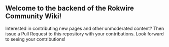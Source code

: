 ## Welcome to the backend of the Rokwire Community Wiki! 

Interested in contributing new pages and other unmoderated content? Then issue a Pull Request to this repository with your contributions. Look forward to seeing your contributions! 
